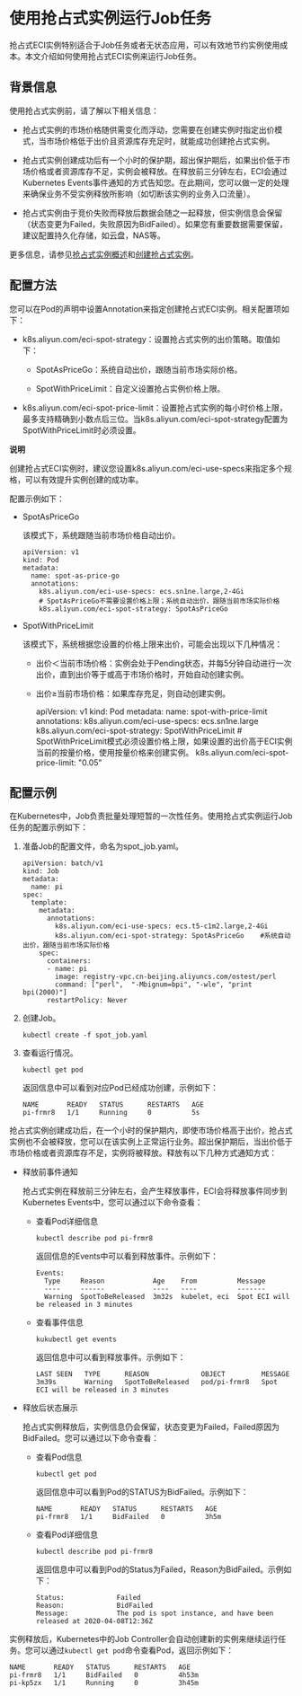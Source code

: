 使用抢占式实例运行Job任务 
===================================

抢占式ECI实例特别适合于Job任务或者无状态应用，可以有效地节约实例使用成本。本文介绍如何使用抢占式ECI实例来运行Job任务。

背景信息 
-------------------------

使用抢占式实例前，请了解以下相关信息：

* 抢占式实例的市场价格随供需变化而浮动，您需要在创建实例时指定出价模式，当市场价格低于出价且资源库存充足时，就能成功创建抢占式实例。

  

* 抢占式实例创建成功后有一个小时的保护期，超出保护期后，如果出价低于市场价格或者资源库存不足，实例会被释放。在释放前三分钟左右，ECI会通过Kubernetes Events事件通知的方式告知您。在此期间，您可以做一定的处理来确保业务不受实例释放所影响（如切断该实例的业务入口流量）。

  

* 抢占式实例由于竞价失败而释放后数据会随之一起释放，但实例信息会保留（状态变更为Failed，失败原因为BidFailed）。如果您有重要数据需要保留，建议配置持久化存储，如云盘，NAS等。

  




更多信息，请参见[抢占式实例概述](/intl.zh-CN/实例/选择实例购买方式/抢占式实例/抢占式实例概述.md)和[创建抢占式实例]()。

配置方法 
-------------------------

您可以在Pod的声明中设置Annotation来指定创建抢占式ECI实例。相关配置项如下：

* k8s.aliyun.com/eci-spot-strategy：设置抢占式实例的出价策略。取值如下：

  * SpotAsPriceGo：系统自动出价，跟随当前市场实际价格。

    
  
  * SpotWithPriceLimit：自定义设置抢占实例价格上限。

    
  

  

* k8s.aliyun.com/eci-spot-price-limit：设置抢占式实例的每小时价格上限，最多支持精确到小数点后三位。当k8s.aliyun.com/eci-spot-strategy配置为SpotWithPriceLimit时必须设置。

  



**说明**

创建抢占式ECI实例时，建议您设置k8s.aliyun.com/eci-use-specs来指定多个规格，可以有效提升实例创建的成功率。

配置示例如下：

* SpotAsPriceGo

  该模式下，系统跟随当前市场价格自动出价。

      apiVersion: v1
      kind: Pod
      metadata:
        name: spot-as-price-go
        annotations:
          k8s.aliyun.com/eci-use-specs: ecs.sn1ne.large,2-4Gi
          # SpotAsPriceGo不需要设置价格上限；系统自动出价，跟随当前市场实际价格
          k8s.aliyun.com/eci-spot-strategy: SpotAsPriceGo

  

* SpotWithPriceLimit

  该模式下，系统根据您设置的价格上限来出价，可能会出现以下几种情况：
  * 出价＜当前市场价格：实例会处于Pending状态，并每5分钟自动进行一次出价，直到出价等于或高于市场价格时，开始自动创建实例。

    
  
  * 出价≥当前市场价格：如果库存充足，则自动创建实例。

    
  

  

      apiVersion: v1
      kind: Pod
      metadata:
        name: spot-with-price-limit
        annotations:
          k8s.aliyun.com/eci-use-specs: ecs.sn1ne.large
          k8s.aliyun.com/eci-spot-strategy: SpotWithPriceLimit
          # SpotWithPriceLimit模式必须设置价格上限，如果设置的出价高于ECI实例当前的按量价格，使用按量价格来创建实例。
          k8s.aliyun.com/eci-spot-price-limit: "0.05"

  




配置示例 
-------------------------

在Kubernetes中，Job负责批量处理短暂的一次性任务。使用抢占式实例运行Job任务的配置示例如下：

1. 准备Job的配置文件，命名为spot_job.yaml。

       apiVersion: batch/v1
       kind: Job
       metadata:
         name: pi
       spec:
         template:
           metadata:
             annotations:
               k8s.aliyun.com/eci-use-specs: ecs.t5-c1m2.large,2-4Gi
               k8s.aliyun.com/eci-spot-strategy: SpotAsPriceGo    #系统自动出价，跟随当前市场实际价格
           spec:
             containers:
             - name: pi
               image: registry-vpc.cn-beijing.aliyuncs.com/ostest/perl
               command: ["perl",  "-Mbignum=bpi", "-wle", "print bpi(2000)"]
             restartPolicy: Never

   

2. 创建Job。

       kubectl create -f spot_job.yaml

   

3. 查看运行情况。

       kubectl get pod

   

   返回信息中可以看到对应Pod已经成功创建，示例如下：

       NAME       READY   STATUS      RESTARTS   AGE
       pi-frmr8   1/1     Running     0          5s

   




抢占式实例创建成功后，在一个小时的保护期内，即使市场价格高于出价，抢占式实例也不会被释放，您可以在该实例上正常运行业务。超出保护期后，当出价低于市场价格或者资源库存不足，实例将被释放。释放有以下几种方式通知方式：

* 释放前事件通知

  抢占式实例在释放前三分钟左右，会产生释放事件，ECI会将释放事件同步到Kubernetes Events中，您可以通过以下命令查看：
  * 查看Pod详细信息

        kubectl describe pod pi-frmr8

    

    返回信息的Events中可以看到释放事件。示例如下：

        Events:
          Type     Reason            Age    From          Message
          ----     ------            ----   ----          -------
          Warning  SpotToBeReleased  3m32s  kubelet, eci  Spot ECI will be released in 3 minutes

    
  
  * 查看事件信息

        kukubectl get events

    

    返回信息中可以看到释放事件。示例如下：

        LAST SEEN   TYPE      REASON             OBJECT         MESSAGE
        3m39s       Warning   SpotToBeReleased   pod/pi-frmr8   Spot ECI will be released in 3 minutes

    
  

  

* 释放后状态展示

  抢占式实例释放后，实例信息仍会保留，状态变更为Failed，Failed原因为BidFailed。您可以通过以下命令查看：
  * 查看Pod信息

        kubectl get pod

    

    返回信息中可以看到Pod的STATUS为BidFailed。示例如下：

        NAME       READY   STATUS      RESTARTS   AGE
        pi-frmr8   1/1     BidFailed   0          3h5m

    
  
  * 查看Pod详细信息

        kubectl describe pod pi-frmr8

    

    返回信息中可以看到Pod的Status为Failed，Reason为BidFailed。示例如下：

        Status:             Failed
        Reason:             BidFailed
        Message:            The pod is spot instance, and have been released at 2020-04-08T12:36Z

    
  

  




实例释放后，Kubernetes中的Job Controller会自动创建新的实例来继续运行任务。您可以通过`kubectl get pod`命令查看Pod，返回示例如下：

    NAME       READY   STATUS      RESTARTS   AGE
    pi-frmr8   1/1     BidFailed   0          4h53m
    pi-kp5zx   1/1     Running     0          3h45m


